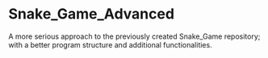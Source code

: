 # Snake_Game_Advanced
A more serious approach to the previously created Snake_Game repository; with a better program structure and additional functionalities.
